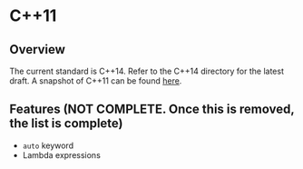 # C++11

## Overview

The current standard is C++14. Refer to the C++14 directory for the latest draft. A snapshot of C++11 can be found [here](https://github.com/cplusplus/draft/blob/master/papers/N3485.pdf).

## Features (NOT COMPLETE. Once this is removed, the list is complete)
* `auto` keyword
* Lambda expressions


